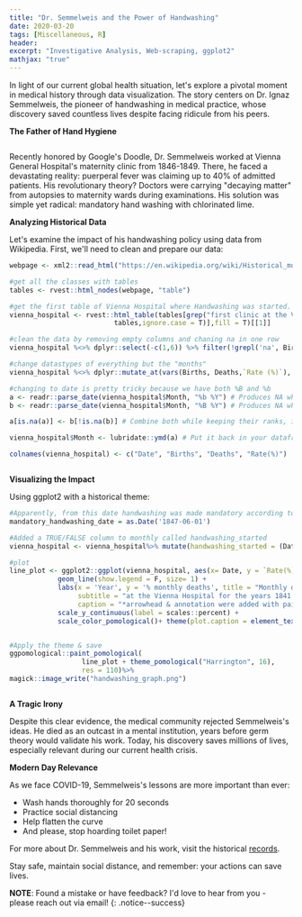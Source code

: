 ```yaml
---
title: "Dr. Semmelweis and the Power of Handwashing"
date: 2020-03-20
tags: [Miscellaneous, R]
header:
excerpt: "Investigative Analysis, Web-scraping, ggplot2"
mathjax: "true"
---
```

In light of our current global health situation, let's explore a pivotal moment in medical history through data visualization. The story centers on Dr. Ignaz Semmelweis, the pioneer of handwashing in medical practice, whose discovery saved countless lives despite facing ridicule from his peers.
  
**The Father of Hand Hygiene**

<p align="center"> 
   <img src="{{ site.url }}{{ site.baseurl }}/images/handwashing/doodle.png" alt="">
</p>
Recently honored by Google's Doodle, Dr. Semmelweis worked at Vienna General Hospital's maternity clinic from 1846-1849. There, he faced a devastating reality: puerperal fever was claiming up to 40% of admitted patients. His revolutionary theory? Doctors were carrying "decaying matter" from autopsies to maternity wards during examinations. His solution was simple yet radical: mandatory hand washing with chlorinated lime.

**Analyzing Historical Data**

Let's examine the impact of his handwashing policy using data from Wikipedia. First, we'll need to clean and prepare our data:

````r
webpage <- xml2::read_html("https://en.wikipedia.org/wiki/Historical_mortality_rates_of_puerperal_fever#Monthly_mortality_rates_for_birthgiving_women_1841%E2%80%931849")

#get all the classes with tables
tables <- rvest::html_nodes(webpage, "table")

#get the first table of Vienna Hospital where Handwashing was started. This  table is from the Dr. Semmelweis's primary clinic
vienna_hospital <- rvest::html_table(tables[grep("first clinic at the Vienna General Hospital 1841–1849",
                          tables,ignore.case = T)],fill = T)[[1]]

#clean the data by removing empty columns and chaning na in one row
vienna_hospital %<>% dplyr::select(-c(1,6)) %>% filter(!grepl('na', Births))

#change datastypes of everything but the "months"
vienna_hospital %<>% dplyr::mutate_at(vars(Births, Deaths,`Rate (%)`), dplyr::funs(as.numeric))

#changing to date is pretty tricky because we have both %B and %b
a <- readr::parse_date(vienna_hospital$Month, "%b %Y") # Produces NA when format is not "%B %Y"
b <- readr::parse_date(vienna_hospital$Month, "%B %Y") # Produces NA when format is not "%d.%m.%Y"

a[is.na(a)] <- b[!is.na(b)] # Combine both while keeping their ranks, ignore the warning

vienna_hospital$Month <- lubridate::ymd(a) # Put it back in your dataframe

colnames(vienna_hospital) <- c("Date", "Births", "Deaths", "Rate(%)")
`````

<p align="center"> 
   <img src="{{ site.url }}{{ site.baseurl }}/images/handwashing/dataset_snippet.png" alt="">
</p>

**Visualizing the Impact**

Using ggplot2 with a historical theme:
````r
#Apparently, from this date handwashing was made mandatory according to the Wikipedia Page
mandatory_handwashing_date = as.Date('1847-06-01')

#Added a TRUE/FALSE column to monthly called handwashing_started
vienna_hospital <- vienna_hospital%>% mutate(handwashing_started = (Date >= mandatory_handwashing_date))

#plot
line_plot <- ggplot2::ggplot(vienna_hospital, aes(x= Date, y = `Rate(%)`/100, color = handwashing_started))+
            geom_line(show.legend = F, size= 1) +
            labs(x = 'Year', y = '% monthly deaths', title = "Monthly deaths following the mandatory handwashing",
                 subtitle = "at the Vienna Hospital for the years 1841 to 1849",
                 caption = "*arrowhead & annotation were added with paint") +
            scale_y_continuous(label = scales::percent) +
            scale_color_pomological()+ theme(plot.caption = element_text(size=8, face="italic", color="lightpink2"))


#Apply the theme & save
ggpomological::paint_pomological(
                  line_plot + theme_pomological("Harrington", 16),
                  res = 110)%>% 
magick::image_write("handwashing_graph.png")

`````
 
 <p align="center"> 
   <img src="{{ site.url }}{{ site.baseurl }}/images/handwashing/handwashing_graph.png" alt="">
</p>


**A Tragic Irony**

Despite this clear evidence, the medical community rejected Semmelweis's ideas. He died as an outcast in a mental institution, years before germ theory would validate his work. Today, his discovery saves millions of lives, especially relevant during our current health crisis.


**Modern Day Relevance**

As we face COVID-19, Semmelweis's lessons are more important than ever:
- Wash hands thoroughly for 20 seconds
- Practice social distancing
- Help flatten the curve
- And please, stop hoarding toilet paper!

For more about Dr. Semmelweis and his work, visit the historical [records](https://en.wikipedia.org/wiki/Historical_mortality_rates_of_puerperal_fever#Monthly_mortality_rates_for_birthgiving_women_1841%E2%80%931849).

Stay safe, maintain social distance, and remember: your actions can save lives.

**NOTE**: Found a mistake or have feedback? I'd love to hear from you - please reach out via email!
{: .notice--success}
